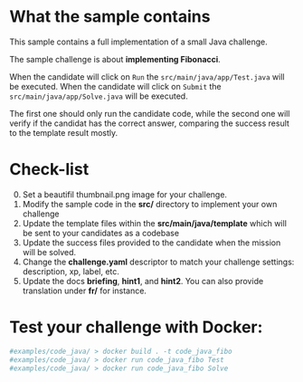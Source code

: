 # What the sample contains
This sample contains a full implementation of a small Java challenge.

The sample challenge is about **implementing Fibonacci**.

When the candidate will click on `Run` the `src/main/java/app/Test.java` will be executed.
When the candidate will click on `Submit` the `src/main/java/app/Solve.java` will be executed.

The first one should only run the candidate code, while the second one will verify if the candidat has the correct answer, comparing the success result to the template result mostly.


# Check-list
0. Set a beautifil thumbnail.png image for your challenge.
1. Modify the sample code in the **src/** directory to implement your own challenge
2. Update the template files within the **src/main/java/template** which will be sent to your candidates as a codebase
3. Update the success files provided to the candidate when the mission will be solved.
4. Change the **challenge.yaml** descriptor to match your challenge settings: description, xp, label, etc.
5. Update the docs **briefing**, **hint1**, and **hint2**. You can also provide translation under **fr/** for instance.


# Test your challenge with Docker:
```bash
#examples/code_java/ > docker build . -t code_java_fibo
#examples/code_java/ > docker run code_java_fibo Test
#examples/code_java/ > docker run code_java_fibo Solve
```

